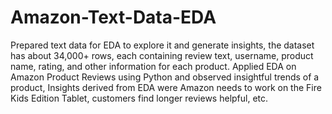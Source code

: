 # Amazon-Text-Data-EDA

Prepared text data for EDA to explore it and generate insights, the dataset has about 34,000+ rows, each containing
review text, username, product name, rating, and other information for each product.
Applied EDA on Amazon Product Reviews using Python and observed insightful trends of a product, Insights derived
from EDA were Amazon needs to work on the Fire Kids Edition Tablet, customers find longer reviews helpful, etc.
